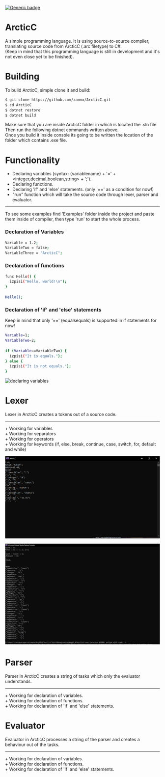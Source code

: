[![Generic badge](https://img.shields.io/badge/build-passing-green.svg)](https://shields.io/)
# ArcticC
A simple programming language. It is using source-to-source compiler, translating source code from ArcticC (.arc filetype) to C#. <br>
(Keep in mind that this programming language is still in development and it's not even close yet to be finished). <br>

# Building

To build ArcticC, simple clone it and build:
```bash
$ git clone https://github.com/zannx/ArcticC.git
$ cd ArcticC
$ dotnet restore
$ dotnet build
```
Make sure that you are inside ArcticC folder in which is located the .sln file. Then run the following dotnet commands written above. <br>
Once you build it inside console its going to be written the location of the folder which contains .exe file. <br>


# Functionality 

+ Declaring variables (syntax: {variablename} + '=' + <integer,decimal,boolean,string> + ';').
+ Declaring functions.
+ Declaring 'if' and 'else' statements. (only '==' as a condition for now!)
+ "run" function which will take the source code through lexer, parser and evaluator.
<hr>

To see some examples find 'Examples' folder inside the project and paste them inside of compiler, then type 'run' to start the whole process. <br>

<h3>Declaration of Variables</h3>

```bash
Variable = 1.2;
VariableTwo = false;
VariableThree = "ArcticC";
```

<h3>Declaration of functions</h3>

```bash
func Hello() {
  izpisi("Hello, world!\n");
}

Hello();
```

<h3>Declaration of 'if' and 'else' statements</h3>
Keep in mind that only '==' (equalsequals) is supported in if statements for now! <br>

```bash
Variable=1;
VariableTwo=2;

if (Variable==VariableTwo) {
  izpisi("It is equals.");
} else {
  izpisi("It is not equals.");
}
```

![declaring variables](https://i.gyazo.com/7b3e22e456130548fa4b5396e20cfadf.gif)<br>

<h1>Lexer</h1>
Lexer in ArcticC creates a tokens out of a source code.
<hr>
+ Working for variables <br>
+ Working for separators <br>
+ Working for operators <br>
+ Working for keywords (if, else, break, continue, case, switch, for, default and while) <br>


![lexer variables](imgs/LexerVariables.PNG)<br>

![lexer simple algo](imgs/LexerNew.PNG)<br>

<h1>Parser</h1>
Parser in ArcticC creates a string of tasks which only the evaluator understands.<br>
<hr>
+ Working for declaration of variables. <br>
+ Working for declaration of functions. <br>
+ Working for declaration of 'if' and 'else' statements. <br>

<h1>Evaluator</h1>
Evaluator in ArcticC processes a string of the parser and creates a behaviour out of the tasks.<br>
<hr>
+ Working for declaration of variables. <br>
+ Working for declaration of functions. <br>
+ Working for declaration of 'if' and 'else' statements. <br>
